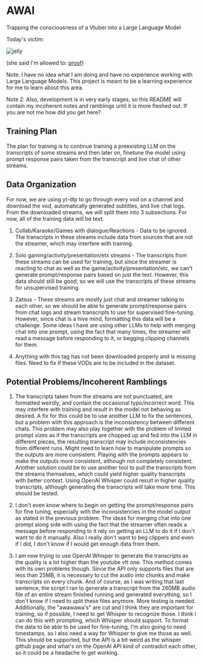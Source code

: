 # AWAI
Trapping the consciousness of a Vtuber into a Large Language Model

Today's victim:

![jelly](https://github.com/user-attachments/assets/05f33d80-6d31-4fff-bb23-541cd4f5bcba)

(she said I'm allowed to: [proof](https://youtube.com/shorts/Gbg7tMGapSk?si=n-5aOienEQvvmvYG))

Note: I have no idea what I am doing and have no experience working with Large Language Models. This project is meant to be a learning experience for me to learn about this area.

Note 2: Also, development is in very early stages, so this README will contain my incoherent notes and ramblings until it is more fleshed out. If you are not me how did you get here?

## Training Plan
The plan for training is to continue training a preexisting LLM on the transcripts of some streams and then later on, finetune the model using prompt response pairs taken from the transcript and live chat of other streams.

## Data Organization
For now, we are using yt-dlp to go through every vod on a channel and download the vod, automatically generated subtitles, and live chat logs. From the downloaded streams, we will split them into 3 subsections. For now, all of the training data will be text.

1. Collab/Karaoke/Games with dialogue/Reactions - Data to be ignored. The transcripts in these streams include data from sources that are not the streamer, which may interfere with training.

2. Solo gaming/activity/presentation/etx streams - The transcripts from these streams can be used for training, but since the streamer is reacting to chat as well as the game/activity/presentation/etc, we can't generate prompt/response pairs based on just the text. However, this data should still be good, so we will use the transcripts of these streams for unsupervised training.

3. Zatsus - These streams are mostly just chat and streamer talking to each other, so we should be able to generate prompt/response pairs from chat logs and stream transcripts to use for supervised fine-tuning. However, since chat is a hive mind, formatting this data will be a challenge. Some ideas I have are using other LLMs to help with merging chat into one prompt, using the fact that many times, the streamer will read a message before responding to it, or begging clipping channels for them.

4. Anything with this tag has not been downloaded properly and is missing files. Need to fix if these VODs are to be included in the dataset.

## Potential Problems/Incoherent Ramblings
1. The transcripts taken from the streams are not punctuated, are formatted weirdly, and contain the occasional typo/incorrect word. This may interfere with training and result in the model not behaving as desired. A fix for this could be to use another LLM to fix the sentences, but a problem with this approach is the inconsistency between different chats. This problem may also play together with the problem of limited prompt sizes as if the transcripts are chopped up and fed into the LLM in different pieces, the resulting transcript may include inconsistencies from different runs. Might need to learn how to manipulate prompts so the outputs are more consistent. Playing with the prompts appears to make the outputs more consistent, although not completely consistent. Another solution could be to use another tool to pull the transcripts from the streams themselves, which could yield higher quality transcripts with better context. Using OpenAI Whisper could result in higher quality transcripts, although generating the transcripts will take more time. This should be tested.

2. I don't even know where to begin on getting the prompt/response pairs for fine tuning, especially with the inconsistencies in the model output as stated in the previous problem. The ideas for merging chat into one prompt along side with using the fact that the streamer often reads a message before responding to it rely on getting an LLM to do it if I don't want to do it manually. Also I really don't want to beg clippers and even if I did, I don't know if I would get enough data from them.

3. I am now trying to use OpenAI Whisper to generate the transcripts as the quality is a lot higher than the youtube vtt one. This method comes with its own problems though. Since the API only supports files that are less than 25MB, it is necessary to cut the audio into chunks and make transcripts on every chunk. And of course, as I was writing that last sentence, the script I ran to generate a transcript from the 260MB audio file of an entire stream finished running and generated everything, so I don't know if I need to split these files anymore. More testing is needed. Additionally, the "awawawa's" are cut and I think they are important for training, so if possible, I need to get Whisper to recognize those. I think I can do this with prompting, which Whisper should support. To format the data to be able to be used for fine-tuning, I'm also going to need timestamps, so I also need a way for Whisper to give me those as well. This should be supported, but the API is a bit weird as the whisper github page and what's on the OpenAI API kind of contradict each other, so it could be a headache to get working.
